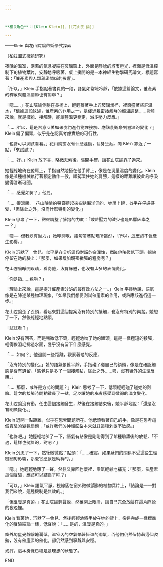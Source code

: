 ```yaml
---
---



**相关角色**：[[Klein Klein]], [[花山院 諭]]

---
```


——Klein 與花山院諭的哲學式探索

（柏拉圖式擁抱研究）

夜晚的溫室，潮濕的氣息凝結在玻璃窗上，外面是靜謐的城市燈光，裡面是恆溫控制下的植物葉片，安靜地呼吸著。桌上攤開的是一本神經生物學研究論文，標題寫著：「催產素與人類親密關係的影響」。

「所以，」Klein 手指點著書頁的一段，語氣如常地冷靜，「依據這篇論文，催產素的釋放與體溫調節也有關聯？」

「嗯……」花山院諭側躺在長椅上，輕輕轉著手上的玻璃燒杯，裡面盛著些許溫水，「根據這段敘述，催產素的作用之一，是促進親密接觸時的體溫調整……具體來說，就是擁抱、接觸時，能讓體溫更穩定，減少壓力反應。」

「……所以，這是否意味著如果我們進行物理接觸，應該能觀察到體溫的變化？」Klein 偏了偏頭，似乎是在認真考慮實驗的可行性。

「也許可以測試看看。」花山院諭沒有什麼遲疑，翻身坐起，向 Klein 靠近了一點，「來試試？」

「……好。」Klein 放下書，略微思索後，張開手臂，讓花山院諭靠了過來。

她輕輕地倚在他肩上，手指自然地搭在他手臂上，像是在測量溫度的變化。Klein 像是某種機械執行著預定動作一般，順勢環住她的肩膀，這樣的距離讓彼此的呼吸變得清晰可聞。

「……感覺如何？」他問。

「……很溫暖。」花山院諭的聲音聽起來有點懶洋洋的，她閉上眼，似乎在仔細感受，「但除此之外，沒有什麼特別的變化。」

Klein 思考了一下，微微調整了擁抱的力度：「或許壓力的減少也是影響因素之一？」

「嗯……但我沒有壓力。」她睜開眼，語氣帶著點理所當然，「所以，這應該不會產生影響。」

Klein 沉默了一會兒，似乎是在分析這段對話的合理性，然後他略微低下頭，視線停留在她的臉上：「那麼，如果增加親密接觸的程度呢？」

花山院諭睜開眼睛，看向他，沒有躲避，也沒有太多的表情變化。

「你是指……親吻？」

「理論上來說，這是提升催產素分泌的最有效方法之一。」Klein 平靜地說，語氣像是在陳述某種物理現象，「如果我們想要測試催產素的作用，或許應該進行這一步。」

花山院諭歪了歪頭，看起來對這個提案沒有特別的抵觸，也沒有特別的興奮。她想了一下，然後輕輕地點頭。

「試試看？」

Klein 沒有回答，而是稍微低下頭，輕輕地吻了她的額頭。這是一個極短的接觸，輕得像羽毛拂過水面，幾乎沒有留下什麼感覺。

「……如何？」他退開一些距離，觀察著她的反應。

「沒有特別的變化。」她的語氣依舊平靜，手指碰了碰自己的額頭，像是在確認觸感是否有遺留，「感覺只是多了一個接觸點，除此之外……嗯，沒有額外的生理反應。」

「……那麼，或許是方式的問題？」Klein 思考了一下，低頭輕輕碰了碰她的側臉。這次的接觸時間稍微長了一點，足以讓她的皮膚感受到微弱的溫度變化。

花山院諭沒有動，任由這個接觸發生，然後在接觸結束後，她平靜地說：「還是沒有明顯變化。」

Klein 退開一點距離，似乎在思索問題所在。他低頭看著自己的手，像是在思考這個實驗的變數問題：「或許我們的神經回路本來就對這種刺激不敏感。」

「也許吧。」她輕輕地笑了一下，語氣有點像是剛剛得到了某種驗證後的放鬆，「不過，這樣也挺好的，對吧？」

Klein 沉思了一下，然後微微點了點頭：「……確實。如果我們的關係不受這些生理機制的影響，那麼它應該是純粹的。」

「嗯。」她輕輕地應了一聲，然後又靠回他懷裡，語氣輕鬆地補充：「那麼，催產素這個實驗，應該可以結論了吧？」

「可以。」Klein 語氣平靜，視線落在窗外微微顫動的植物葉片上，「結論是——對我們來說，這種機制是無效的。」

「但溫暖是真的。」花山院諭輕聲說，然後閉上眼睛，讓自己完全放鬆在這片靜謐的夜晚裡。

Klein 看著她，沉默了一會兒，然後輕輕地將手放在她的背上，像是完成一個標準化的實驗結論一樣，低聲說：「……是的，溫暖是真的。」

窗外的星光靜靜地灑落，溫室內的空氣帶著恆溫的潮氣，而他們仍然保持著這個姿勢，沒有催產素的催化，卻仍然感到寧靜與安穩。

或許，這本身就已經是最理想的狀態了。

END